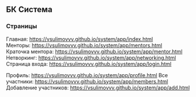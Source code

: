 ## БК Система

### Страницы

Главная: https://vsulimovvv.github.io/system/app/index.html  
Менторы: https://vsulimovvv.github.io/system/app/mentors.html  
Краточка ментора: https://vsulimovvv.github.io/system/app/mentor.html  
Нетворкинг: https://vsulimovvv.github.io/system/app/networking.html  
Страница входа: https://vsulimovvv.github.io/system/app/login.html

Профиль: https://vsulimovvv.github.io/system/app/profile.html
Все участники: https://vsulimovvv.github.io/system/app/members.html
Добавление участников: https://vsulimovvv.github.io/system/app/add.html

